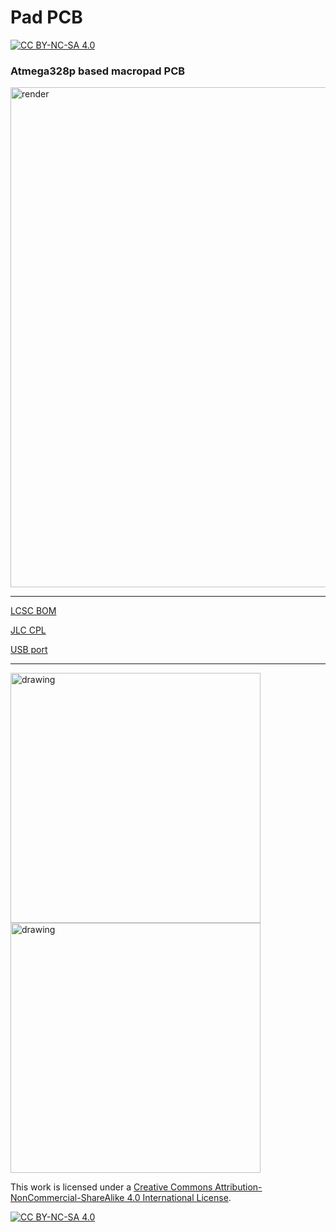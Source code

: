 # Pad PCB

[![CC BY-NC-SA 4.0][cc-by-nc-sa-shield]][cc-by-nc-sa]

### Atmega328p based macropad PCB

<img src="https://i.imgur.com/r4b58u9.png" alt="render" width="800"/>

---

[LCSC BOM](pcb.csv)

[JLC CPL](pcb-bottom-pos.csv)

[USB port](https://lcsc.com/product-detail/USB-Type-C_Korean-Hroparts-Elec-TYPE-C-31-M-12_C165948.html)

---

<img src="https://i.imgur.com/QAvwqOs.png" alt="drawing" width="400"/><img src="https://i.imgur.com/Wg3S6Mm.png" alt="drawing" width="400"/>

This work is licensed under a
[Creative Commons Attribution-NonCommercial-ShareAlike 4.0 International License][cc-by-nc-sa].

[![CC BY-NC-SA 4.0][cc-by-nc-sa-image]][cc-by-nc-sa]

[cc-by-nc-sa]: http://creativecommons.org/licenses/by-nc-sa/4.0/
[cc-by-nc-sa-image]: https://licensebuttons.net/l/by-nc-sa/4.0/88x31.png
[cc-by-nc-sa-shield]: https://img.shields.io/badge/License-CC%20BY--NC--SA%204.0-lightgrey.svg
